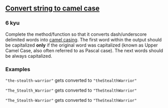 <h2><a href=https://www.codewars.com/kata/517abf86da9663f1d2000003/train/java target="_blank">Convert string to camel case</a></h2><h3>6 kyu</h3><p>Complete the method/function so that it converts dash/underscore delimited words into <a href="https://en.wikipedia.org/wiki/Camel_case" data-turbolinks="false" target="_blank">camel casing</a>. The first word within the output should be capitalized <strong>only</strong> if the original word was capitalized (known as Upper Camel Case, also often referred to as Pascal case). The next words should be always capitalized.</p><h3 id="examples">Examples</h3><p><code>"the-stealth-warrior"</code> gets converted to <code>"theStealthWarrior"</code> </p><p><code>"The_Stealth_Warrior"</code> gets converted to <code>"TheStealthWarrior"</code></p><p><code>"The_Stealth-Warrior"</code> gets converted to <code>"TheStealthWarrior"</code></p>